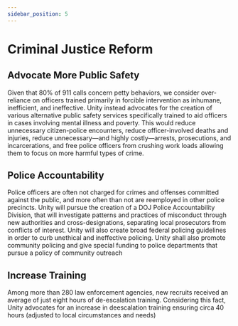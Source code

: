 ```yaml
---
sidebar_position: 5
---
```


# Criminal Justice Reform

## Advocate More Public Safety
Given that 80% of 911 calls concern petty behaviors, we consider over-reliance on officers trained primarily in forcible intervention as inhumane, inefficient, and ineffective. Unity instead advocates for the creation of various alternative public safety services specifically trained to aid officers in cases involving mental illness and poverty. This would reduce unnecessary citizen-police encounters, reduce officer-involved deaths and injuries, reduce unnecessary—and highly costly—arrests, prosecutions, and incarcerations, and free police officers from crushing work loads allowing them to focus on more harmful types of crime.

## Police Accountability
Police officers are often not charged for crimes and offenses committed against the public, and more often than not are reemployed in other police precincts. Unity will pursue the creation of a DOJ Police Accountability Division, that will investigate patterns and practices of misconduct through new authorities and cross-designations, separating local prosecutors from conflicts of interest. Unity will also create broad federal policing guidelines in order to curb unethical and ineffective policing. Unity shall also promote community policing and give special funding to police departments that pursue a policy of community outreach

## Increase Training
Among more than 280 law enforcement agencies, new recruits received an average of just eight hours of de-escalation training. Considering this fact, Unity advocates for an increase in deescalation training ensuring circa 40 hours (adjusted to local circumstances and needs)